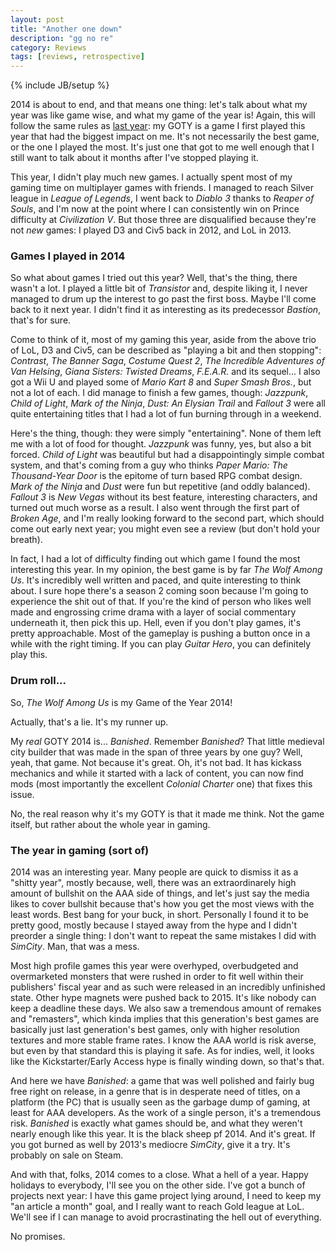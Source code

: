 ```yaml
---
layout: post
title: "Another one down"
description: "gg no re"
category: Reviews
tags: [reviews, retrospective]
---
```

{% include JB/setup %}

2014 is about to end, and that means one thing: let's talk about what my year was like game wise, and what my game of the year is! Again, this will follow the same rules as [last year](http://deliriumcorp.com/2013/12/19/my-game-of-the-year-2013/): my GOTY is a game I first played this year that had the biggest impact on me. It's not necessarily the best game, or the one I played the most. It's just one that got to me well enough that I still want to talk about it months after I've stopped playing it.

<!-- more -->

This year, I didn't play much new games. I actually spent most of my gaming time on multiplayer games with friends. I managed to reach Silver league in _League of Legends_, I went back to _Diablo 3_ thanks to _Reaper of Souls_, and I'm now at the point where I can consistently win on Prince difficulty at _Civilization V_. But those three are disqualified because they're not _new_ games: I played D3 and Civ5 back in 2012, and LoL in 2013.

### Games I played in 2014

So what about games I tried out this year? Well, that's the thing, there wasn't a lot. I played a little bit of _Transistor_ and, despite liking it, I never managed to drum up the interest to go past the first boss. Maybe I'll come back to it next year. I didn't find it as interesting as its predecessor _Bastion_, that's for sure.

Come to think of it, most of my gaming this year, aside from the above trio of LoL, D3 and Civ5, can be described as "playing a bit and then stopping": _Contrast_, _The Banner Saga_, _Costume Quest 2_, _The Incredible Adventures of Van Helsing_, _Giana Sisters: Twisted Dreams_, _F.E.A.R._ and its sequel... I also got a Wii U and played some of _Mario Kart 8_ and _Super Smash Bros._, but not a lot of each. I did manage to finish a few games, though: _Jazzpunk_, _Child of Light_, _Mark of the Ninja_, _Dust: An Elysian Trail_ and _Fallout 3_ were all quite entertaining titles that I had a lot of fun burning through in a weekend. 

Here's the thing, though: they were simply "entertaining". None of them left me with a lot of food for thought. _Jazzpunk_ was funny, yes, but also a bit forced. _Child of Light_ was beautiful but had a disappointingly simple combat system, and that's coming from a guy who thinks _Paper Mario: The Thousand-Year Door_ is the epitome of turn based RPG combat design. _Mark of the Ninja_ and _Dust_ were fun but repetitive (and oddly balanced). _Fallout 3_ is _New Vegas_ without its best feature, interesting characters, and turned out much worse as a result. I also went through the first part of _Broken Age_, and I'm really looking forward to the second part, which should come out early next year; you might even see a review (but don't hold your breath).

In fact, I had a lot of difficulty finding out which game I found the most interesting this year. In my opinion, the best game is by far _The Wolf Among Us_. It's incredibly well written and paced, and quite interesting to think about. I sure hope there's a season 2 coming soon because I'm going to experience the shit out of that. If you're the kind of person who likes well made and engrossing crime drama with a layer of social commentary underneath it, then pick this up. Hell, even if you don't play games, it's pretty approachable. Most of the gameplay is pushing a button once in a while with the right timing. If you can play _Guitar Hero_, you can definitely play this.

### Drum roll...

So, _The Wolf Among Us_ is my Game of the Year 2014!

Actually, that's a lie. It's my runner up.

My _real_ GOTY 2014 is... _Banished_. Remember _Banished_? That little medieval city builder that was made in the span of three years by one guy? Well, yeah, that game. Not because it's great. Oh, it's not bad. It has kickass mechanics and while it started with a lack of content, you can now find mods (most importantly the excellent _Colonial Charter_ one) that fixes this issue.

No, the real reason why it's my GOTY is that it made me think. Not the game itself, but rather about the whole year in gaming.

### The year in gaming (sort of)

2014 was an interesting year. Many people are quick to dismiss it as a "shitty year", mostly because, well, there was an extraordinarely high amount of bullshit on the AAA side of things, and let's just say the media likes to cover bullshit because that's how you get the most views with the least words. Best bang for your buck, in short. Personally I found it to be pretty good, mostly because I stayed away from the hype and I didn't preorder a single thing: I don't want to repeat the same mistakes I did with _SimCity_. Man, that was a mess.

Most high profile games this year were overhyped, overbudgeted and overmarketed monsters that were rushed in order to fit well within their publishers' fiscal year and as such were released in an incredibly unfinished state. Other hype magnets were pushed back to 2015. It's like nobody can keep a deadline these days. We also saw a tremendous amount of remakes and "remasters", which kinda implies that this generation's best games are basically just last generation's best games, only with higher resolution textures and more stable frame rates. I know the AAA world is risk averse, but even by that standard this is playing it safe. As for indies, well, it looks like the Kickstarter/Early Access hype is finally winding down, so that's that.

And here we have _Banished_: a game that was well polished and fairly bug free right on release, in a genre that is in desperate need of titles, on a platform (the PC) that is usually seen as the garbage dump of gaming, at least for AAA developers. As the work of a single person, it's a tremendous risk. _Banished_ is exactly what games should be, and what they weren't nearly enough like this year. It is the black sheep pf 2014. And it's great. If you got burned as well by 2013's mediocre _SimCity_, give it a try. It's probably on sale on Steam.

And with that, folks, 2014 comes to a close. What a hell of a year. Happy holidays to everybody, I'll see you on the other side. I've got a bunch of projects next year: I have this game project lying around, I need to keep my "an article a month" goal, and I really want to reach Gold league at LoL. We'll see if I can manage to avoid procrastinating the hell out of everything.

No promises.